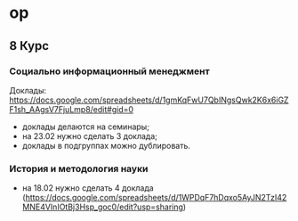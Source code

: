 # op

## 8 Курс
### Социально информационный менеджмент
Доклады: https://docs.google.com/spreadsheets/d/1gmKqFwU7QbINgsQwk2K6x6iGZF1sh_AAgsV7FjuLmp8/edit#gid=0

- доклады делаются на семинары;
- на 23.02 нужно сделать 3 доклада;
- доклады в подгруппах можно дублировать.

### История и методология науки
- на 18.02 нужно сделать 4 доклада (https://docs.google.com/spreadsheets/d/1WPDqF7hDqxo5AyJN2TzI42MNE4VInIOtBj3Hsp_goc0/edit?usp=sharing)

